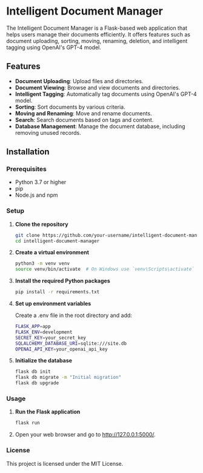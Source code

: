 # Intelligent Document Manager

The Intelligent Document Manager is a Flask-based web application that helps users manage their documents efficiently. It offers features such as document uploading, sorting, moving, renaming, deletion, and intelligent tagging using OpenAI's GPT-4 model.

## Features

- **Document Uploading**: Upload files and directories.
- **Document Viewing**: Browse and view documents and directories.
- **Intelligent Tagging**: Automatically tag documents using OpenAI's GPT-4 model.
- **Sorting**: Sort documents by various criteria.
- **Moving and Renaming**: Move and rename documents.
- **Search**: Search documents based on tags and content.
- **Database Management**: Manage the document database, including removing unused records.

## Installation

### Prerequisites

- Python 3.7 or higher
- pip
- Node.js and npm

### Setup

1. **Clone the repository**

   ```bash
   git clone https://github.com/your-username/intelligent-document-manager.git
   cd intelligent-document-manager

2. **Create a virtual environment**

   ```bash
   python3 -m venv venv
   source venv/bin/activate  # On Windows use `venv\Scripts\activate`

3. **Install the required Python packages**

   ```bash
   pip install -r requirements.txt

4. **Set up environment variables**

   Create a .env file in the root directory and add:
   ```bash
   FLASK_APP=app
   FLASK_ENV=development
   SECRET_KEY=your_secret_key
   SQLALCHEMY_DATABASE_URI=sqlite:///site.db
   OPENAI_API_KEY=your_openai_api_key

5. **Initialize the database**

   ```bash
   flask db init
   flask db migrate -m "Initial migration"
   flask db upgrade


### Usage

1. **Run the Flask application**
   
   ```bash
   flask run

2. Open your web browser and go to http://127.0.0.1:5000/.



### License
This project is licensed under the MIT License.






   
